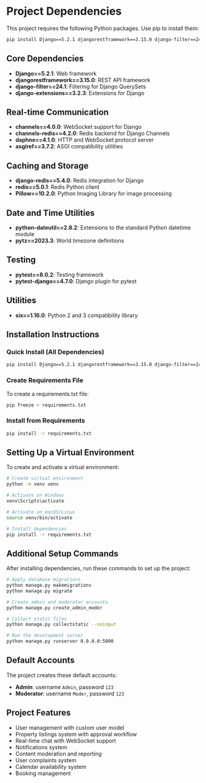 
# Project Dependencies

This project requires the following Python packages. Use pip to install them:

```bash
pip install Django==5.2.1 djangorestframework==3.15.0 django-filter==24.1 channels==4.0.0 channels-redis==4.2.0 daphne==4.1.0 django-extensions==3.2.3 django-redis==5.4.0 Pillow==10.2.0 pytest==8.0.2 pytest-django==4.7.0 six==1.16.0 redis==5.0.1 asgiref==3.7.2 python-dateutil==2.8.2 pytz==2023.3
```

## Core Dependencies

- **Django==5.2.1**: Web framework
- **djangorestframework==3.15.0**: REST API framework 
- **django-filter==24.1**: Filtering for Django QuerySets
- **django-extensions==3.2.3**: Extensions for Django

## Real-time Communication
- **channels==4.0.0**: WebSocket support for Django
- **channels-redis==4.2.0**: Redis backend for Django Channels
- **daphne==4.1.0**: HTTP and WebSocket protocol server
- **asgiref==3.7.2**: ASGI compatibility utilities

## Caching and Storage
- **django-redis==5.4.0**: Redis integration for Django
- **redis==5.0.1**: Redis Python client
- **Pillow==10.2.0**: Python Imaging Library for image processing

## Date and Time Utilities
- **python-dateutil==2.8.2**: Extensions to the standard Python datetime module
- **pytz==2023.3**: World timezone definitions

## Testing
- **pytest==8.0.2**: Testing framework
- **pytest-django==4.7.0**: Django plugin for pytest

## Utilities
- **six==1.16.0**: Python 2 and 3 compatibility library

## Installation Instructions

### Quick Install (All Dependencies)
```bash
pip install Django==5.2.1 djangorestframework==3.15.0 django-filter==24.1 channels==4.0.0 channels-redis==4.2.0 daphne==4.1.0 django-extensions==3.2.3 django-redis==5.4.0 Pillow==10.2.0 pytest==8.0.2 pytest-django==4.7.0 six==1.16.0 redis==5.0.1 asgiref==3.7.2 python-dateutil==2.8.2 pytz==2023.3
```

### Create Requirements File
To create a requirements.txt file:
```bash
pip freeze > requirements.txt
```

### Install from Requirements
```bash
pip install -r requirements.txt
```

## Setting Up a Virtual Environment

To create and activate a virtual environment:

```bash
# Create virtual environment
python -m venv venv

# Activate on Windows
venv\Scripts\activate

# Activate on macOS/Linux
source venv/bin/activate

# Install dependencies
pip install -r requirements.txt
```

## Additional Setup Commands

After installing dependencies, run these commands to set up the project:

```bash
# Apply database migrations
python manage.py makemigrations
python manage.py migrate

# Create admin and moderator accounts
python manage.py create_admin_moder

# Collect static files
python manage.py collectstatic --noinput

# Run the development server
python manage.py runserver 0.0.0.0:5000
```

## Default Accounts

The project creates these default accounts:
- **Admin**: username `Admin`, password `123`
- **Moderator**: username `Moder`, password `123`

## Project Features

- User management with custom user model
- Property listings system with approval workflow
- Real-time chat with WebSocket support
- Notifications system
- Content moderation and reporting
- User complaints system
- Calendar availability system
- Booking management
